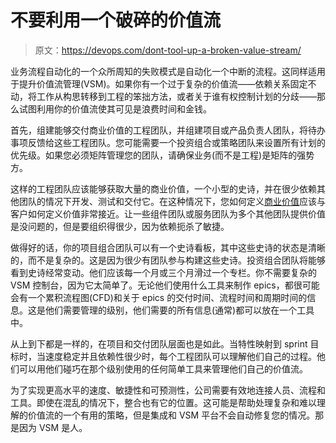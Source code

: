 # 不要利用一个破碎的价值流

> 原文：<https://devops.com/dont-tool-up-a-broken-value-stream/>

业务流程自动化的一个众所周知的失败模式是自动化一个中断的流程。这同样适用于提升价值流管理(VSM)。如果你有一个过于复杂的价值流——依赖关系固定不动，将工作从构思转移到工程的笨拙方法，或者关于谁有权控制计划的分歧——那么试图利用你的价值流使其可见是浪费时间和金钱。

首先，组建能够交付商业价值的工程团队，并组建项目或产品负责人团队，将待办事项反馈给这些工程团队。您可能需要一个投资组合或策略团队来设置所有计划的优先级。如果您必须矩阵管理您的团队，请确保业务(而不是工程)是矩阵的强势方。

这样的工程团队应该能够获取大量的商业价值，一个小型的史诗，并在很少依赖其他团队的情况下开发、测试和交付它。在这种情况下，您如何定义[商业价值](https://devops.com/software-development-management-drives-business-value/)应该与客户如何定义价值非常接近。让一些组件团队或服务团队为多个其他团队提供价值是没问题的，但是要组织得很少，因为依赖扼杀了敏捷。

做得好的话，你的项目组合团队可以有一个史诗看板，其中这些史诗的状态是清晰的，而不是复杂的。这是因为很少有团队参与构建这些史诗。投资组合团队将能够看到史诗经常变动。他们应该每一个月或三个月滑过一个专栏。你不需要复杂的 VSM 控制台，因为它太简单了。无论他们使用什么工具来制作 epics，都很可能会有一个累积流程图(CFD)和关于 epics 的交付时间、流程时间和周期时间的信息。这是他们需要管理的级别，他们需要的所有信息(通常)都可以放在一个工具中。

从上到下都是一样的，在项目和交付团队层面也是如此。当特性映射到 sprint 目标时，当速度稳定并且依赖性很少时，每个工程团队可以理解他们自己的过程。他们可以用他们碰巧在那个级别使用的任何简单工具来管理他们自己的价值流。

为了实现更高水平的速度、敏捷性和可预测性，公司需要有效地连接人员、流程和工具。即使在混乱的情况下，整合也有它的位置。这可能是帮助处理复杂和难以理解的价值流的一个有用的策略，但是集成和 VSM 平台不会自动修复您的情况。那是因为 VSM 是人。